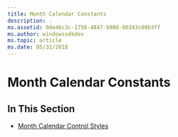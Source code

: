 ```yaml
---
title: Month Calendar Constants
description: .
ms.assetid: 0de46c3c-1756-4847-b986-80343c09b3ff
ms.author: windowssdkdev
ms.topic: article
ms.date: 05/31/2018
---
```


# Month Calendar Constants

## In This Section

-   [Month Calendar Control Styles](month-calendar-control-styles.md)

 

 




